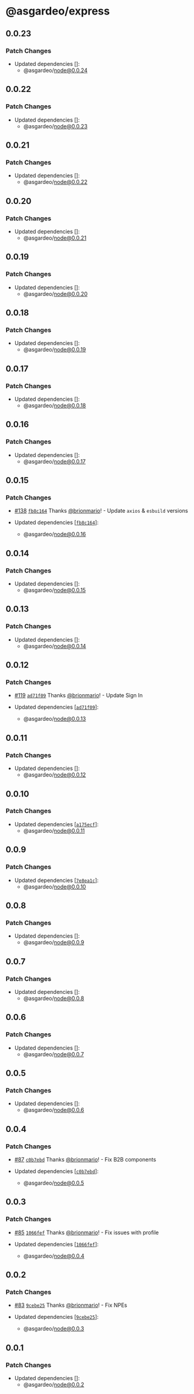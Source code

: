 # @asgardeo/express

## 0.0.23

### Patch Changes

- Updated dependencies []:
  - @asgardeo/node@0.0.24

## 0.0.22

### Patch Changes

- Updated dependencies []:
  - @asgardeo/node@0.0.23

## 0.0.21

### Patch Changes

- Updated dependencies []:
  - @asgardeo/node@0.0.22

## 0.0.20

### Patch Changes

- Updated dependencies []:
  - @asgardeo/node@0.0.21

## 0.0.19

### Patch Changes

- Updated dependencies []:
  - @asgardeo/node@0.0.20

## 0.0.18

### Patch Changes

- Updated dependencies []:
  - @asgardeo/node@0.0.19

## 0.0.17

### Patch Changes

- Updated dependencies []:
  - @asgardeo/node@0.0.18

## 0.0.16

### Patch Changes

- Updated dependencies []:
  - @asgardeo/node@0.0.17

## 0.0.15

### Patch Changes

- [#138](https://github.com/asgardeo/javascript/pull/138)
  [`fb8c164`](https://github.com/asgardeo/javascript/commit/fb8c16407445969c3fab60d468f85f7dbf6b0890) Thanks
  [@brionmario](https://github.com/brionmario)! - Update `axios` & `esbuild` versions

- Updated dependencies
  [[`fb8c164`](https://github.com/asgardeo/javascript/commit/fb8c16407445969c3fab60d468f85f7dbf6b0890)]:
  - @asgardeo/node@0.0.16

## 0.0.14

### Patch Changes

- Updated dependencies []:
  - @asgardeo/node@0.0.15

## 0.0.13

### Patch Changes

- Updated dependencies []:
  - @asgardeo/node@0.0.14

## 0.0.12

### Patch Changes

- [#119](https://github.com/asgardeo/javascript/pull/119)
  [`ad71f09`](https://github.com/asgardeo/javascript/commit/ad71f09af3440b6e0b8d3aa1e93d0cbc941a1df3) Thanks
  [@brionmario](https://github.com/brionmario)! - Update Sign In

- Updated dependencies
  [[`ad71f09`](https://github.com/asgardeo/javascript/commit/ad71f09af3440b6e0b8d3aa1e93d0cbc941a1df3)]:
  - @asgardeo/node@0.0.13

## 0.0.11

### Patch Changes

- Updated dependencies []:
  - @asgardeo/node@0.0.12

## 0.0.10

### Patch Changes

- Updated dependencies
  [[`a175ecf`](https://github.com/asgardeo/javascript/commit/a175ecf37a89e7c03e3fd45bb92a684c18dc5cf3)]:
  - @asgardeo/node@0.0.11

## 0.0.9

### Patch Changes

- Updated dependencies
  [[`7e8ea1c`](https://github.com/asgardeo/javascript/commit/7e8ea1ca9219c1c95404933e8261b2abfbcad767)]:
  - @asgardeo/node@0.0.10

## 0.0.8

### Patch Changes

- Updated dependencies []:
  - @asgardeo/node@0.0.9

## 0.0.7

### Patch Changes

- Updated dependencies []:
  - @asgardeo/node@0.0.8

## 0.0.6

### Patch Changes

- Updated dependencies []:
  - @asgardeo/node@0.0.7

## 0.0.5

### Patch Changes

- Updated dependencies []:
  - @asgardeo/node@0.0.6

## 0.0.4

### Patch Changes

- [#87](https://github.com/asgardeo/javascript/pull/87)
  [`c0b7ebd`](https://github.com/asgardeo/javascript/commit/c0b7ebd71adb258d3df9fc336dfcb122e6ff6434) Thanks
  [@brionmario](https://github.com/brionmario)! - Fix B2B components

- Updated dependencies
  [[`c0b7ebd`](https://github.com/asgardeo/javascript/commit/c0b7ebd71adb258d3df9fc336dfcb122e6ff6434)]:
  - @asgardeo/node@0.0.5

## 0.0.3

### Patch Changes

- [#85](https://github.com/asgardeo/javascript/pull/85)
  [`1066fef`](https://github.com/asgardeo/javascript/commit/1066fefa855aa646b3026f6e682657e3980ca99b) Thanks
  [@brionmario](https://github.com/brionmario)! - Fix issues with profile

- Updated dependencies
  [[`1066fef`](https://github.com/asgardeo/javascript/commit/1066fefa855aa646b3026f6e682657e3980ca99b)]:
  - @asgardeo/node@0.0.4

## 0.0.2

### Patch Changes

- [#83](https://github.com/asgardeo/javascript/pull/83)
  [`9cebe25`](https://github.com/asgardeo/javascript/commit/9cebe25b74c6429794ee583cd7f110f0a951851f) Thanks
  [@brionmario](https://github.com/brionmario)! - Fix NPEs

- Updated dependencies
  [[`9cebe25`](https://github.com/asgardeo/javascript/commit/9cebe25b74c6429794ee583cd7f110f0a951851f)]:
  - @asgardeo/node@0.0.3

## 0.0.1

### Patch Changes

- Updated dependencies []:
  - @asgardeo/node@0.0.2
